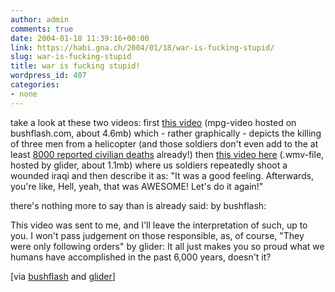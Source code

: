 ```yaml
---
author: admin
comments: true
date: 2004-01-18 11:39:16+00:00
link: https://habi.gna.ch/2004/01/18/war-is-fucking-stupid/
slug: war-is-fucking-stupid
title: war is fucking stupid!
wordpress_id: 407
categories:
- none
---
```


take a look at these two videos:
first [this video](http://www.bushflash.com/kills.mpeg) (mpg-video hosted on bushflash.com, about 4.6mb) which - rather graphically - depicts the killing of three men from a helicopter (and those soldiers don't even add to the at least [8000 reported civilian deaths](http://www.iraqbodycount.net/) already!)
then [this video here](http://www.bmezine.com/temp/execution.wmv) (.wmv-file, hosted by glider, about 1.1mb) where us soldiers repeatedly shoot a wounded iraqi and then describe it as: "It was a good feeling. Afterwards, you're like, Hell, yeah, that was AWESOME! Let's do it again!"

there's nothing more to say than is already said:
by bushflash: 


This video was sent to me, and I'll leave the interpretation of such, up to you. I won't pass judgement on those responsible, as, of course, "They were only following orders"
by glider: 
It all just makes you so proud what we humans have accomplished in the past 6,000 years, doesn't it?

[via [bushflash](http://www.bushflash.com/) and [glider](http://iam.bmezine.com/?glider)]
